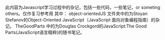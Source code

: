 此内容为Javascript学习过程中的杂记，包括一些代码，一些笔记，or someting others。仅作复习参考用
其中：
 object-orientedJS 文件夹中的为Stoyan Stefanov的Object-Oriented JavaScript（JavaScript 面向对象编程指南）的杂记。
 TheGoodParts 中的为Douglas Crockgord的JavaScript:The Good Parts(JavaScript语言精粹)的随书笔记。